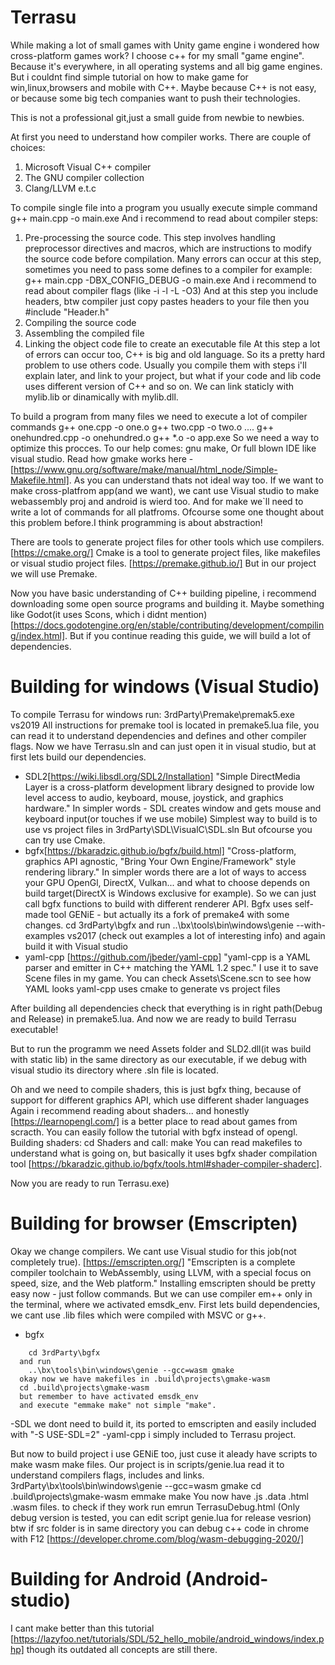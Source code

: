 # Terrasu
While making a lot of small games with Unity game engine i wondered how 
cross-platform games work? I choose c++ for my small "game engine". Because it's everywhere, in all operating systems and all big game engines.
But i couldnt find simple tutorial on how to make game for win,linux,browsers and mobile with C++. Maybe because C++ is not easy, or 
because some big tech companies want to push their technologies.

This is not a professional git,just a small guide from newbie to newbies.

At first you need to understand how compiler works. There are 
couple of choices:
1. Microsoft Visual C++ compiler
2. The GNU compiler collection
3. Clang/LLVM
e.t.c

To compile single file into a program you usually execute simple command
g++ main.cpp -o main.exe
And i recommend to read about compiler steps:
1. Pre-processing the source code.
  This step involves handling preprocessor directives and macros, which are instructions to modify the source code before compilation.
Many errors can occur at this step, sometimes you need to pass some defines to a compiler for example:
g++ main.cpp -DBX_CONFIG_DEBUG -o main.exe
  And i recommend to read about compiler flags (like -i -l -L -O3)
  And at this step you include headers, btw compiler just copy pastes headers to your file then you #include "Header.h"
3. Compiling the source code
4. Assembling the compiled file
5. Linking the object code file to create an executable file
   At this step a lot of errors can occur too, C++ is big and old language. So its a pretty hard problem to use others code.
Usually you compile them with steps i'll explain later, and link to your project, but what if your code and lib code uses different version of C++ and so on.
We can link staticly with mylib.lib or dinamically with mylib.dll.


To build a program from many files we need to execute a lot of compiler commands
g++ one.cpp -o one.o
g++ two.cpp -o two.o
....
g++ onehundred.cpp -o onehundred.o
g++ *.o -o app.exe
So we need a way to optimize this procces. To our help comes: gnu make, Or full blown IDE like visual studio.
Read how gmake works here - [https://www.gnu.org/software/make/manual/html_node/Simple-Makefile.html].
As you can understand thats not ideal way too. If we want to make cross-platfrom app(and we want), we cant use Visual studio to make webassembly proj and android is wierd too.
And for make we`ll need to write a lot of commands for all platfroms. Ofcourse some one thought about this problem before.I think programming is about abstraction!

There are tools to generate project files for other tools which use compilers.
[https://cmake.org/] Cmake is a tool to generate project files, like makefiles or visual studio project files.
[https://premake.github.io/] But in our project we will use Premake.

Now you have basic understanding of C++ building pipeline, i recommend downloading some open source programs and building it.
Maybe something like Godot(it uses Scons, which i didnt mention) [https://docs.godotengine.org/en/stable/contributing/development/compiling/index.html].
But if you continue reading this guide, we will build a lot of dependencies.
# Building for windows (Visual Studio)
To compile Terrasu for windows run:
3rdParty\Premake\premak5.exe vs2019
All instructions for premake tool is located in premake5.lua file, you can read it to understand dependencies and defines and other compiler flags.
Now we have Terrasu.sln and can just open it in visual studio, but at first lets build our dependencies.
- SDL2[https://wiki.libsdl.org/SDL2/Installation] "Simple DirectMedia Layer is a cross-platform development library designed to provide low level access to audio, keyboard, mouse, joystick, and graphics hardware."
In simpler words - SDL creates window and gets mouse and keyboard input(or touches if we use mobile)
Simplest way to build is to use vs project files in 3rdParty\SDL\VisualC\SDL.sln
But ofcourse you can try use Cmake.
- bgfx[https://bkaradzic.github.io/bgfx/build.html] "Cross-platform, graphics API agnostic, "Bring Your Own Engine/Framework" style rendering library." In simpler words there are a lot of ways to access your GPU
OpenGl, DirectX, Vulkan... and what to choose depends on build target(DirectX is Windows exclusive for example). So we can just call bgfx functions to build with different renderer API.
  Bgfx uses self-made tool GENiE - but actually its a fork of premake4 with some changes.
  cd 3rdParty\bgfx
  and run
	..\bx\tools\bin\windows\genie --with-examples vs2017 (check out examples a lot of interesting info)
  and again build it with Visual studio
- yaml-cpp [https://github.com/jbeder/yaml-cpp] "yaml-cpp is a YAML parser and emitter in C++ matching the YAML 1.2 spec." I use it to save Scene files in my game. You can check Assets\Scene.scn to see how YAML looks
	yaml-cpp uses cmake to generate vs project files

After building all dependencies check that everything is in right path(Debug and Release) in premake5.lua.
And now we are ready to build Terrasu executable!

But to run the programm we need Assets folder and SLD2.dll(it was build with static lib) in the same directory as our
executable, if we debug with visual studio its directory where .sln file is located.

Oh and we need to compile shaders, this is just bgfx thing, because of support for different graphics API, which use different shader languages
Again i recommend reading about shaders... and honestly [https://learnopengl.com/] is a better place to read about games from scracth. You can easily follow the tutorial with bgfx instead of opengl.
Building shaders:
cd Shaders
and call:
make
You can read makefiles to understand what is going on, but basically it uses bgfx shader compilation tool [https://bkaradzic.github.io/bgfx/tools.html#shader-compiler-shaderc].

Now you are ready to run Terrasu.exe)
# Building for browser (Emscripten)
Okay we change compilers. We cant use Visual studio for this job(not completely true). 
[https://emscripten.org/] "Emscripten is a complete compiler toolchain to WebAssembly, using LLVM, with a special focus on speed, size, and the Web platform."
Installing emscripten should be pretty easy now - just follow commands. But we can use compiler em++ only in the terminal, where we activated emsdk_env.
  First lets build dependencies, we cant use .lib files which were compiled with MSVC or g++.
- bgfx
```
    cd 3rdParty\bgfx
  and run
	..\bx\tools\bin\windows\genie --gcc=wasm gmake
  okay now we have makefiles in .build\projects\gmake-wasm
  cd .build\projects\gmake-wasm
  but remember to have activated emsdk_env
  and execute "emmake make" not simple "make".
```
-SDL we dont need to build it, its ported to emscripten and easily included with "-S USE-SDL=2"
-yaml-cpp i simply included to Terrasu project.

But now to build project i use GENiE too, just cuse it aleady have scripts to make wasm make files. Our project is in scripts/genie.lua
read it to understand compilers flags, includes and links.
  3rdParty\bx\tools\bin\windows\genie --gcc=wasm gmake
  cd .build\projects\gmake-wasm
  emmake make
You now have .js .data .html .wasm files. to check if they work run emrun TerrasuDebug.html (Only debug version is tested, you can edit script genie.lua for release vesrion)
btw if src folder is in same directory you can debug c++ code in chrome with F12 [https://developer.chrome.com/blog/wasm-debugging-2020/]
# Building for Android (Android-studio)
I cant make better than this tutorial [https://lazyfoo.net/tutorials/SDL/52_hello_mobile/android_windows/index.php]
though its outdated all concepts are still there.
